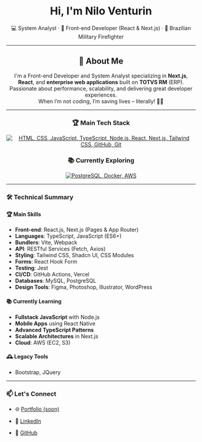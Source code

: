 <h1 align="center">Hi, I'm Nilo Venturin</h1>

<p align="center">
  💻 System Analyst · 🧠 Front-end Developer (React & Next.js) · 🚒 Brazilian Military Firefighter
</p>

---

<h2 align="center">🚀 About Me</h2>
<p align="center">
  I'm a Front-end Developer and System Analyst specializing in <strong>Next.js</strong>, <strong>React</strong>, and <strong>enterprise web applications</strong> built on <strong>TOTVS RM</strong> (ERP). <br/>
  Passionate about performance, scalability, and delivering great developer experiences. <br/>
  When I’m not coding, I’m saving lives – literally! 🧯🔥
</p>

---

<h3 align="center">🏆 Main Tech Stack</h3>
<p align="center">
  <a href="https://skillicons.dev">
    <img src="https://skillicons.dev/icons?i=html,css,js,ts,nodejs,react,next,tailwind,github,git" alt="HTML, CSS, JavaScript, TypeScript, Node.js, React, Next.js, Tailwind CSS, GitHub, Git" />
  </a>
</p>

<h3 align="center">📚 Currently Exploring</h3>
<p align="center">
  <a href="https://skillicons.dev">
    <img src="https://skillicons.dev/icons?i=postgresql,docker,aws" alt="PostgreSQL, Docker, AWS" />
  </a>
</p>

---

### 🛠️ Technical Summary

#### 🏆 Main Skills
- **Front-end**: React.js, Next.js (Pages & App Router)
- **Languages**: TypeScript, JavaScript (ES6+)
- **Bundlers**: Vite, Webpack
- **API**: RESTful Services (Fetch, Axios)
- **Styling**: Tailwind CSS, Shadcn UI, CSS Modules
- **Forms**: React Hook Form
- **Testing**: Jest
- **CI/CD**: GitHub Actions, Vercel
- **Databases**: MySQL, PostgreSQL
- **Design Tools**: Figma, Photoshop, Illustrator, WordPress

#### 📚 Currently Learning
- **Fullstack JavaScript** with Node.js
- **Mobile Apps** using React Native
- **Advanced TypeScript Patterns**
- **Scalable Architectures** in Next.js
- **Cloud**: AWS (EC2, S3)

#### 🕰️ Legacy Tools
- Bootstrap, JQuery

---

### 📫 Let's Connect


- 🌐 [Portfolio (soon)]()  

- 💼 [LinkedIn](https://www.linkedin.com/in/dev-nilo)  

- 🧠 [GitHub](https://github.com/dev-nilo)  
